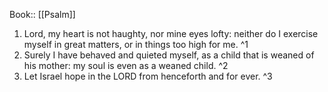  Book:: [[Psalm]]
 1. Lord, my heart is not haughty, nor mine eyes lofty: neither do I exercise myself in great matters, or in things too high for me. ^1
 2. Surely I have behaved and quieted myself, as a child that is weaned of his mother: my soul is even as a weaned child. ^2
 3. Let Israel hope in the LORD from henceforth and for ever. ^3
